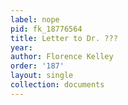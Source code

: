```yaml
---
label: nope
pid: fk_18776564
title: Letter to Dr. ???
year: 
author: Florence Kelley
order: '187'
layout: single
collection: documents
---
```

